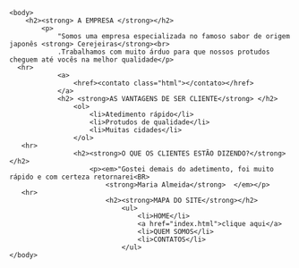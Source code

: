 <!DOCTYPE html>

<html lang="PT-BR">
    <head>
        <title>Flores de Cerejeiras</title>
        <meta charset="utf-8">
    </head>

    <body>
        <h2><strong> A EMPRESA </strong></h2>
            <p>
                "Somos uma empresa especializada no famoso sabor de origem japonês <strong> Cerejeiras</strong><br>
                .Trabalhamos com muito árduo para que nossos protudos cheguem até vocês na melhor qualidade</p>
      <hr>
                <a> 
                    <href><contato class="html"></contato></href>
                </a>
                <h2> <strong>AS VANTAGENS DE SER CLIENTE</strong> </h2>
                    <ol>
                        <li>Atedimento rápido</li>
                        <li>Protudos de qualidade</li>
                        <li>Muitas cidades</li>
                    </ol>
       <hr>
                    <h2><strong>O QUE OS CLIENTES ESTÃO DIZENDO?</strong></h2>
                        <p><em>"Gostei demais do adetimento, foi muito rápido e com certeza retornarei<BR>
                            <strong>Maria Almeida</strong>  </em></p>
       <hr>          
                            <h2><strong>MAPA DO SITE</strong></h2>
                                <ul>
                                    <li>HOME</li>
                                    <a href="index.html">clique aqui</a>
                                    <li>QUEM SOMOS</li>
                                    <li>CONTATOS</li>
                                </ul>
    </body>

 </html>
    
